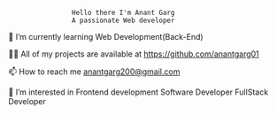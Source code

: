                     Hello there I'm Anant Garg
                    A passionate Web developer
                    

🌱 I’m currently learning Web Development(Back-End)

👨‍💻 All of my projects are available at https://github.com/anantgarg01

📫 How to reach me anantgarg200@gmail.com

👀 I’m interested in Frontend development Software Developer FullStack Developer



<!---
anantgarg01/anantgarg01 is a ✨ special ✨ repository because its `README.md` (this file) appears on your GitHub profile.
You can click the Preview link to take a look at your changes.
--->
